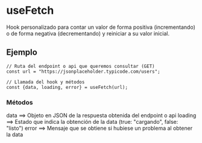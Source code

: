 # useFetch

Hook personalizado para contar un valor de forma positiva (incrementando) o de forma negativa (decrementando) y reiniciar a su valor inicial.

## Ejemplo

```
// Ruta del endpoint o api que queremos consultar (GET)
const url = "https://jsonplaceholder.typicode.com/users";

// Llamada del hook y métodos
const {data, loading, error} = useFetch(url);

```

### Métodos
data  ==>  Objeto en JSON de la respuesta obtenida del endpoint o api
loading  ==>  Estado que indica la obtención de la data (true: "cargando", false: "listo")
error  ==>  Mensaje que se obtiene si hubiese un problema al obtener la data